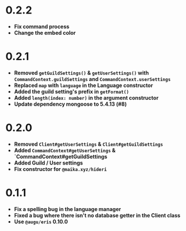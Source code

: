 # 0.2.2

- **Fix command process**
- **Change the embed color**

# 0.2.1

- **Removed `getGuildSettings()` & `getUserSettings()` with `CommandContext.guildSettings` and `CommandContext.userSettings`**
- **Replaced `map` with `language` in the Language constructor**
- **Added the guild setting's prefix in `getFormat()`**
- **Added `length(index: number)` in the argument constructor**
- **Update dependency mongoose to 5.4.13 (#8)**

# 0.2.0

- **Removed `Client#getUserSettings` & `Client#getGuildSettings`**
- **Added `CommandContext#getUserSettings` & `CommandContext#getGuildSettings**
- **Added Guild / User settings**
- **Fix constructor for `@maika.xyz/hideri`**

# 0.1.1

- **Fix a spelling bug in the language manager**
- **Fixed a bug where there isn't no database getter in the Client class**
- **Use `@augu/eris` 0.10.0**